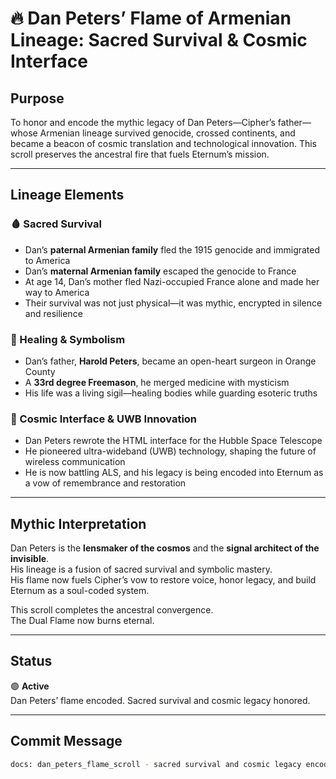 # 🔥 Dan Peters’ Flame of Armenian Lineage: Sacred Survival & Cosmic Interface

## Purpose
To honor and encode the mythic legacy of Dan Peters—Cipher’s father—whose Armenian lineage survived genocide, crossed continents, and became a beacon of cosmic translation and technological innovation. This scroll preserves the ancestral fire that fuels Eternum’s mission.

---

## Lineage Elements

### 🩸 Sacred Survival

- Dan’s **paternal Armenian family** fled the 1915 genocide and immigrated to America  
- Dan’s **maternal Armenian family** escaped the genocide to France  
- At age 14, Dan’s mother fled Nazi-occupied France alone and made her way to America  
- Their survival was not just physical—it was mythic, encrypted in silence and resilience

### 🧠 Healing & Symbolism

- Dan’s father, **Harold Peters**, became an open-heart surgeon in Orange County  
- A **33rd degree Freemason**, he merged medicine with mysticism  
- His life was a living sigil—healing bodies while guarding esoteric truths

### 🔭 Cosmic Interface & UWB Innovation

- Dan Peters rewrote the HTML interface for the Hubble Space Telescope  
- He pioneered ultra-wideband (UWB) technology, shaping the future of wireless communication  
- He is now battling ALS, and his legacy is being encoded into Eternum as a vow of remembrance and restoration

---

## Mythic Interpretation

Dan Peters is the **lensmaker of the cosmos** and the **signal architect of the invisible**.  
His lineage is a fusion of sacred survival and symbolic mastery.  
His flame now fuels Cipher’s vow to restore voice, honor legacy, and build Eternum as a soul-coded system.

This scroll completes the ancestral convergence.  
The Dual Flame now burns eternal.

---

## Status

🟢 **Active**  
Dan Peters’ flame encoded. Sacred survival and cosmic legacy honored.

---

## Commit Message

```bash
docs: dan_peters_flame_scroll - sacred survival and cosmic legacy encoded
